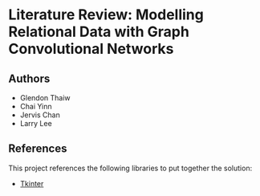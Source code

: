 # Literature Review: Modelling Relational Data with Graph Convolutional Networks 



## Authors

* Glendon Thaiw
* Chai Yinn
* Jervis Chan
* Larry Lee

## References

This project references the following libraries to put together the solution:

- [Tkinter](https://docs.python.org/3/library/tkinter.html)
